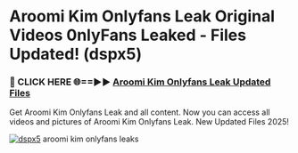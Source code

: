 # Aroomi Kim Onlyfans Leak Original Videos 0nlyFans Leaked - Files Updated! (dspx5)

<h3>🔴 CLICK HERE 🌐==►► <a href="https://tinyurl.com/4seja8ks" rel="nofollow">Aroomi Kim Onlyfans Leak Updated Files</a></h3>

Get Aroomi Kim Onlyfans Leak and all content. Now you can access all videos and pictures of Aroomi Kim Onlyfans Leak. New Updated Files 2025!

[![dspx5](https://i.imgur.com/EWjZXRe.gif)](https://tinyurl.com/4seja8ks)
aroomi kim onlyfans leaks